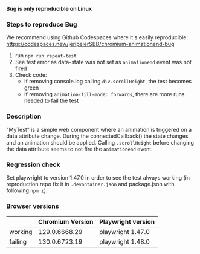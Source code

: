 **Bug is only reproducible on Linux**

### Steps to reproduce Bug

We recommend using Github Codespaces where it's easily reproducible: https://codespaces.new/jeripeierSBB/chromium-animationend-bug

1. run `npm run repeat-test`
2. See test error as data-state was not set as `animationend` event was not fired
3. Check code:
   - If removing console.log calling `div.scrollHeight`, the test becomes green
   - If removing `animation-fill-mode: forwards`, there are more runs needed to fail the test

### Description

"MyTest" is a simple web component where an animation is triggered on a data attribute change. During the connectedCallback() the state changes and an animation should be applied.
Calling `.scrollHeight` before changing the data attribute seems to not fire the `animationend` event.

### Regression check

Set playwright to version 1.47.0 in order to see the test always working (in reproduction repo fix it in `.devontainer.json` and package.json with following `npm i`).

### Browser versions

|         | Chromium Version | Playwright version |
| ------- | ---------------- | ------------------ |
| working | 129.0.6668.29    | playwright 1.47.0  |
| failing | 130.0.6723.19    | playwright 1.48.0  |
